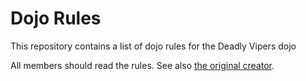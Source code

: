 Dojo Rules
==========

This repository contains a list of dojo rules for the Deadly Vipers dojo

All members should read the rules. See also [the original creator](https://github.com/deadlyvipers).
